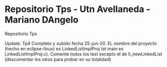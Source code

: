 # Repositorio Tps - Utn Avellaneda - Mariano DAngelo
Repositorio Tps

Update: Tp4 Completo y subido fecha 25-jun-20. EL nombre del proyecto (hecho en eclipse-linux) es LinkedListImplProj 
(el main es LinkedListImplProj.c). Comente todos los test excepto el de ll_newLinkedList 
(descomentar los otros para probar en su totalidad)


